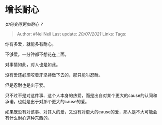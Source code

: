 # 增长耐心
*如何变得更加耐心？*

> Author: #NellNell
Last update: *20/07/2021*
Links:
Tags:

你有多爱，就能多有耐心。

不够爱，一分钟都不想花在上面。

对事情如此，对人也是如此。

没有爱还必须咬着牙坚持做下去的，那只能叫忍耐。

但是忍耐也是出于爱。

只不过不是对这件事、这个人本身的热爱，而是出自对某个更大的cause的认同和承诺。也就是出于对那个更大的cause的爱。

如果既没有对该事、对其人的爱，又没有对更大的cause的爱，那人是不大可能会有什么耐心这种东西的。

